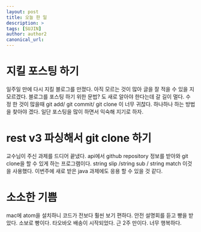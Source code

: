 ```yaml
---
layout: post
title: 오늘 한 일
description: >
tags: [SUJIN]
author: author2
canonical_url: 
---
```


# 지킬 포스팅 하기

일주일 만에 다시 지킬 블로그를 만졌다. 아직 모르는 것이 많아 글을 잘 적을 수 있을 지 모르겠다. 블로그를 포스팅 하기 위한 문법? 도 새로 알아야 한다는데 갈 길이 멀다.
수정 한 것이 많을때 git add/ git commit/ git clone 이 너무 귀찮다. 하나하나 하는 방법을 찾아야 겠다.
일단 포스팅을 많이 하면서 익숙해 지기로 하자.

# rest v3 파싱해서 git clone 하기

교수님이 주신 과제를 드디어 끝냈다. api에서 github repository 정보를 받아와 git clone을 할 수 있게 하는 프로그램이다.
string slip /string sub / string match
이것을 사용했다. 이번주에 새로 받은 java 과제에도 응용 할 수 있을 것 같다.

# 소소한 기쁨
mac에 atom을 설치하니 코드가 전보다 훨씬 보기 편하다.
안전 설명회를 듣고 빵을 받았다. 소보로 빵이다.
타오바오 배송이 시작되었다. 근 2주 만이다. 너무 행복하다.
